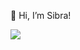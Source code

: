 👋 Hi, I’m Sibra! 

![](https://komarev.com/ghpvc/?username=sibranid)
<!---
sibranid/sibranid is a ✨ special ✨ repository because its `README.md` (this file) appears on your GitHub profile.
You can click the Preview link to take a look at your changes.
--->
